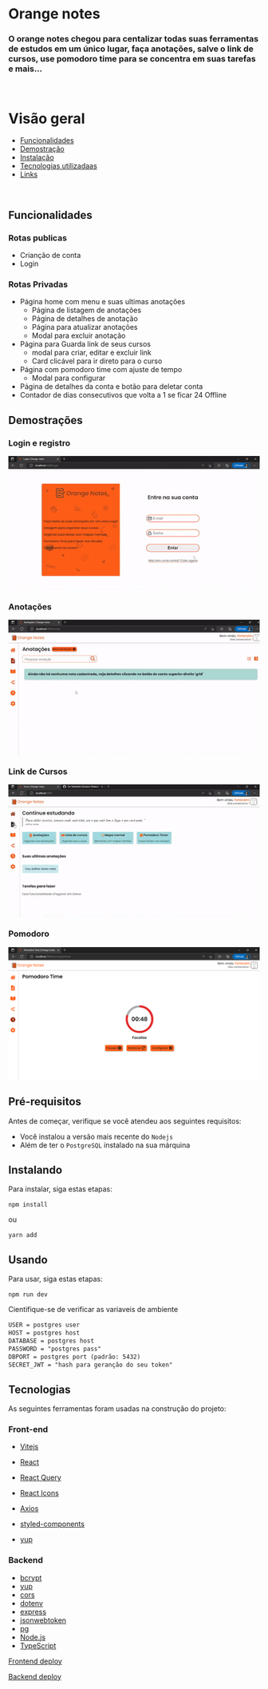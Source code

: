 # Orange notes

### O orange notes chegou para centalizar todas suas ferramentas de estudos em um único lugar, faça anotações, salve o link de cursos, use pomodoro time para se concentra em suas tarefas e mais...

<br>

# Visão geral

- [Funcionalidades](#link1)
- [Demostração](#link2)
- [Instalação](#link3)
- [Tecnologias utilizadaas](#link4)
- [Links](#link5)

<br>

<a id="link1"></a>

## Funcionalidades

### Rotas publicas

- Crianção de conta
- Login

### Rotas Privadas

- Página home com menu e suas ultimas anotações
  - Página de listagem de anotações
  - Página de detalhes de anotação
  - Página para atualizar anotações
  - Modal para excluir anotação
- Página para Guarda link de seus cursos
  - modal para criar, editar e excluir link
  - Card clicável para ir direto para o curso
- Página com pomodoro time com ajuste de tempo
  - Modal para configurar
- Página de detalhes da conta e botão para deletar conta
- Contador de dias consecutivos que volta a 1 se ficar 24 Offline

<a id="link2"></a>

## Demostrações

### Login e registro

<img src="https://github.com/Gu-Parlandim/Orange-Notes/blob/f023cb116d2b4aaaf99e59cbcf9e52a274a2e820/exemples/login.gif" alt="gif"  align="center">

### Anotações

<img src="https://github.com/Gu-Parlandim/Orange-Notes/blob/f90157e2b493dfab5997bb763ba53431f3a1473b/exemples/notes.gif" alt="gif"  align="center">

### Link de Cursos

<img src="https://github.com/Gu-Parlandim/Orange-Notes/blob/f90157e2b493dfab5997bb763ba53431f3a1473b/exemples/courses.gif" alt="gif"  align="center">

### Pomodoro

<img src="https://github.com/Gu-Parlandim/Orange-Notes/blob/b297e3865bdd8006255c6640d71554e96e59167d/exemples/pomodoro.png" alt="gif"  align="center">

<br>

<a id="link3"></a>

## Pré-requisitos

Antes de começar, verifique se você atendeu aos seguintes requisitos:

- Você instalou a versão mais recente do `Nodejs`
- Além de ter o `PostgreSQL` instalado na sua márquina

## Instalando

Para instalar, siga estas etapas:

```
npm install
```

ou

```
yarn add
```

## Usando

Para usar, siga estas etapas:

```
npm run dev
```

Cientifique-se de verificar as variaveis de ambiente

```
USER = postgres user
HOST = postgres host
DATABASE = postgres host
PASSWORD = "postgres pass"
DBPORT = postgres port (padrão: 5432)
SECRET_JWT = "hash para geranção do seu token"
```

<a id="link4"></a>

## Tecnologias

As seguintes ferramentas foram usadas na construção do projeto:

### Front-end

- [Vitejs](https://vitejs.dev/)
- [React](https://pt-br.reactjs.org/)
- [React Query](https://tanstack.com/query/v4/?from=reactQueryV3&original=https://react-query-v3.tanstack.com/)

- [React Icons](https://react-icons.github.io/react-icons/)
- [Axios](https://axios-http.com/ptbr/)
- [styled-components](https://styled-components.com/)
- [yup](https://www.npmjs.com/package/yup)

### Backend

- [bcrypt](https://www.npmjs.com/package/bcrypt)
- [yup](https://www.npmjs.com/package/yup)
- [cors](https://www.npmjs.com/package/bcrypt)
- [dotenv](https://www.npmjs.com/package/dotenv)
- [express](https://expressjs.com/pt-br/)
- [jsonwebtoken](https://jwt.io/)
- [pg](https://node-postgres.com/)
- [Node.js](https://nodejs.org/en/)
- [TypeScript](https://www.typescriptlang.org/)

<a id="link5"></a>
[Frontend deploy](https://orangemynotes.netlify.app/)

[Backend deploy](https://orangemynotes.herokuapp.com/)
